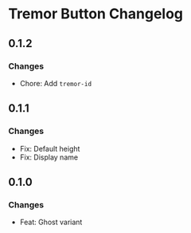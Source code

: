 # Tremor Button Changelog

## 0.1.2

### Changes

- Chore: Add `tremor-id`

## 0.1.1

### Changes

- Fix: Default height
- Fix: Display name

## 0.1.0

### Changes

- Feat: Ghost variant
